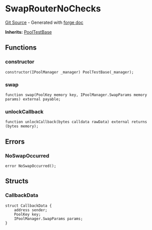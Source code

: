 # SwapRouterNoChecks
[Git Source](https://github.com/uniswap/v4-core/blob/d4185626c68e29de37023e453623d44cb9c12b51/src/test/SwapRouterNoChecks.sol) - Generated with [forge doc](https://book.getfoundry.sh/reference/forge/forge-doc)

**Inherits:**
[PoolTestBase](contracts/v4/reference/core/test/PoolTestBase.md)


## Functions
### constructor


```solidity
constructor(IPoolManager _manager) PoolTestBase(_manager);
```

### swap


```solidity
function swap(PoolKey memory key, IPoolManager.SwapParams memory params) external payable;
```

### unlockCallback


```solidity
function unlockCallback(bytes calldata rawData) external returns (bytes memory);
```

## Errors
### NoSwapOccurred

```solidity
error NoSwapOccurred();
```

## Structs
### CallbackData

```solidity
struct CallbackData {
    address sender;
    PoolKey key;
    IPoolManager.SwapParams params;
}
```

